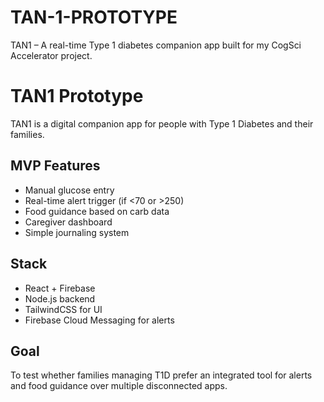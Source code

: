 # TAN-1-PROTOTYPE
TAN1 – A real-time Type 1 diabetes companion app built for my CogSci Accelerator project.
# TAN1 Prototype

TAN1 is a digital companion app for people with Type 1 Diabetes and their families.

## MVP Features
- Manual glucose entry
- Real-time alert trigger (if <70 or >250)
- Food guidance based on carb data
- Caregiver dashboard
- Simple journaling system

## Stack
- React + Firebase
- Node.js backend
- TailwindCSS for UI
- Firebase Cloud Messaging for alerts

## Goal
To test whether families managing T1D prefer an integrated tool for alerts and food guidance over multiple disconnected apps.
